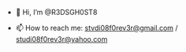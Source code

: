 - 👋 Hi, I’m @R3DSGH0ST8

- 📫 How to reach me: stvdi08f0rev3r@gmail.com / studi08f0rev3r@yahoo.com 
  

<!---
R3DSGH0ST8/R3DSGH0ST8 is a ✨ special ✨ repository because its `README.md` (this file) appears on your GitHub profile.
You can click the Preview link to take a look at your changes.
--->
